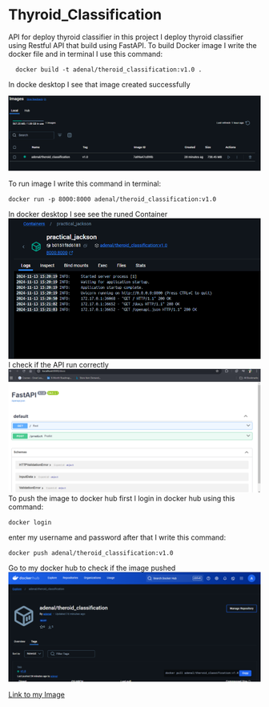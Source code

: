 # Thyroid_Classification
API for deploy thyroid classifier in this project I deploy thyroid classifier using Restful API that build using FastAPI.
 To build Docker image I write the docker file and in terminal I use this command:
 
      docker build -t adenal/theroid_classification:v1.0 .
In docke desktop I see that image created successfully

![Alt](https://github.com/AdanALalawni/Thyroid_Classification/blob/main/images/Screenshot%202024-11-13%20151507.png)

To run image I write this command in terminal:

    docker run -p 8000:8000 adenal/theroid_classification:v1.0
In docker desktop I see see the runed Container
![Alt](https://github.com/AdanALalawni/Thyroid_Classification/blob/main/images/Screenshot%202024-11-13%20152157.png)
I check if the API run correctly
![Alt](https://github.com/AdanALalawni/Thyroid_Classification/blob/main/images/Screenshot%202024-11-13%20152235.png)
To push the image to docker hub first I login in docker hub using this command:

    docker login
enter my username and password after that I write this command:
      
    docker push adenal/theroid_classification:v1.0
Go to my docker hub to check if the image pushed 
![Alt](https://github.com/AdanALalawni/Thyroid_Classification/blob/main/images/Screenshot%202024-11-13%20151900.png)

[Link to my Image ](https://hub.docker.com/r/adenal/theroid_classification)
